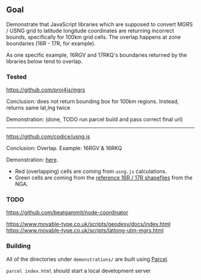## Goal

Demonstrate that JavaScript libraries which are supposed to convert MGRS / USNG grid to latitude longitude coordinates are returning incorrect bounds, specifically for 100km grid cells. The overlap happens at zone boundaries (16R - 17R, for example).

As one specific example, 16RGV and 17RKQ's boundaries returned by the libraries below tend to overlap.

### Tested

https://github.com/proj4js/mgrs

Conclusion: does not return bounding box for 100km regions. Instead, returns same lat,lng twice

Demonstration: (done, TODO run parcel build and pass correct final url)

---

https://github.com/codice/usng.js

Conclusion: Overlap. Example: 16RGV & 16RKQ

Demonstration: [here](https://gregsadetsky.github.io/mgrs-usng-js-libs-overlap/demonstrations/codice-usng/dist/).
- Red (overlapping) cells are coming from `usng.js` calculations.
- Green cells are coming from the [reference 16R / 17R shapefiles](http://earth-info.nga.mil/GandG/coordsys/grids/mgrs_100km_dloads.html) from the NGA.

### TODO

https://github.com/beatgammit/node-coordinator

https://www.movable-type.co.uk/scripts/geodesy/docs/index.html
https://www.movable-type.co.uk/scripts/latlong-utm-mgrs.html

### Building

All of the directories under `demonstrations/` are built using [Parcel](https://parceljs.org/).

`parcel index.html` should start a local development server
